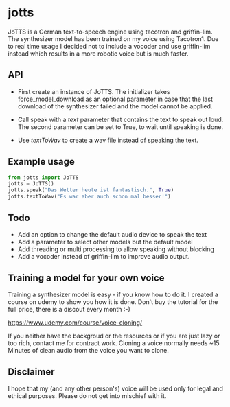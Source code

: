 # jotts
JoTTS is a German text-to-speech engine using tacotron and griffin-lim. The synthesizer model
has been trained on my voice using Tacotron1. Due to real time usage I decided not to include a vocoder and use
griffin-lim instead which results in a more robotic voice but is much faster.

## API
- First create an instance of JoTTS. The initializer takes force_model_download as an optional parameter
in case that the last download of the synthesizer failed and the model cannot be applied.

- Call speak with a *text* parameter that contains the text to speak out loud. The second parameter
can be set to True, to wait until speaking is done.

- Use *textToWav* to create a wav file instead of speaking the text. 

## Example usage

```python
from jotts import JoTTS
jotts = JoTTS()
jotts.speak("Das Wetter heute ist fantastisch.", True)
jotts.textToWav("Es war aber auch schon mal besser!")
```

## Todo
- Add an option to change the default audio device to speak the text
- Add a parameter to select other models but the default model
- Add threading or multi processing to allow speaking without blocking
- Add a vocoder instead of griffin-lim to improve audio output.

## Training a model for your own voice
Training a synthesizer model is easy - if you know how to do it. I created a course on udemy to show you how it is done.
Don't buy the tutorial for the full price, there is a discout every month :-) 

https://www.udemy.com/course/voice-cloning/

If you neither have the backgroud or the resources or if you are just lazy or too rich, contact me for contract work.
Cloning a voice normally needs ~15 Minutes of clean audio from the voice you want to clone.

## Disclaimer
I hope that my (and any other person's) voice will be used only for legal and ethical purposes. Please do not get into mischief with it.